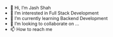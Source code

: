 - 👋 Hi, I’m Jash Shah
- 👀 I’m interested in Full Stack Development 
- 🌱 I’m currently learning Backend Development
- 💞️ I’m looking to collaborate on ...
- 📫 How to reach me 

<!---
Jash728/Jash728 is a ✨ special ✨ repository because its `README.md` (this file) appears on your GitHub profile.
You can click the Preview link to take a look at your changes.
--->
